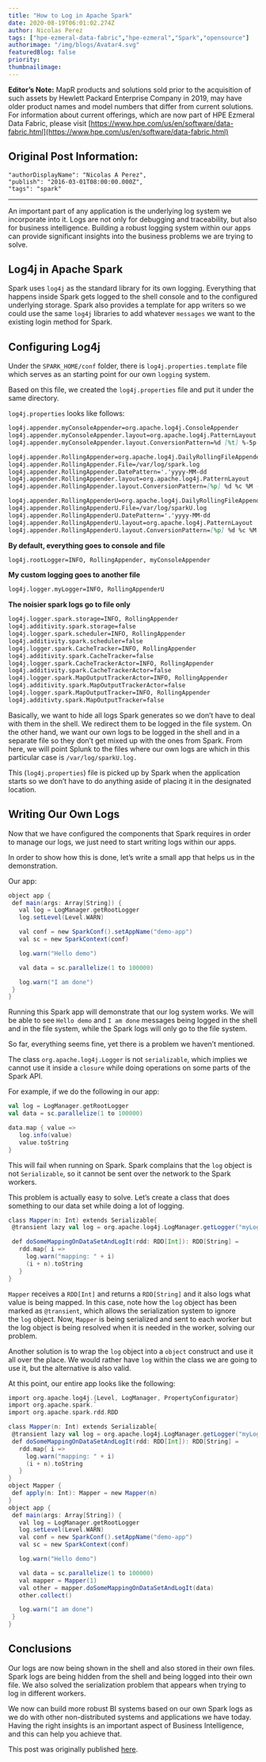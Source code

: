 ```yaml
---
title: "How to Log in Apache Spark"
date: 2020-08-19T06:01:02.274Z
author: Nicolas Perez 
tags: ["hpe-ezmeral-data-fabric","hpe-ezmeral","Spark","opensource"]
authorimage: "/img/blogs/Avatar4.svg"
featuredBlog: false
priority:
thumbnailimage:
---
```

**Editor’s Note:** MapR products and solutions sold prior to the acquisition of such assets by Hewlett Packard Enterprise Company in 2019, may have older product names and model numbers that differ from current solutions. For information about current offerings, which are now part of HPE Ezmeral Data Fabric, please visit [https://www.hpe.com/us/en/software/data-fabric.html](https://www.hpe.com/us/en/software/data-fabric.html)

## Original Post Information:
```
"authorDisplayName": "Nicolas A Perez",
"publish": "2016-03-01T08:00:00.000Z",
"tags": "spark"
```

---

An important part of any application is the underlying log system we incorporate into it. Logs are not only for debugging and traceability, but also for business intelligence. Building a robust logging system within our apps can provide significant insights into the business problems we are trying to solve.

## Log4j in Apache Spark

Spark uses `log4j` as the standard library for its own logging. Everything that happens inside Spark gets logged to the shell console and to the configured underlying storage. Spark also provides a template for app writers so we could use the same `log4j` libraries to add whatever `messages` we want to the existing login method for Spark.

## Configuring Log4j

Under the `SPARK_HOME/conf` folder, there is `log4j.properties.template` file which serves as an starting point for our own `logging` system.

Based on this file, we created the `log4j.properties` file and put it under the same directory.

`log4j.properties` looks like follows:

```markdown
log4j.appender.myConsoleAppender=org.apache.log4j.ConsoleAppender  
log4j.appender.myConsoleAppender.layout=org.apache.log4j.PatternLayout  
log4j.appender.myConsoleAppender.layout.ConversionPattern=%d [%t] %-5p %c - %m%n  

log4j.appender.RollingAppender=org.apache.log4j.DailyRollingFileAppender  
log4j.appender.RollingAppender.File=/var/log/spark.log  
log4j.appender.RollingAppender.DatePattern='.'yyyy-MM-dd  
log4j.appender.RollingAppender.layout=org.apache.log4j.PatternLayout  
log4j.appender.RollingAppender.layout.ConversionPattern=[%p] %d %c %M - %m%n  

log4j.appender.RollingAppenderU=org.apache.log4j.DailyRollingFileAppender  
log4j.appender.RollingAppenderU.File=/var/log/sparkU.log  
log4j.appender.RollingAppenderU.DatePattern='.'yyyy-MM-dd  
log4j.appender.RollingAppenderU.layout=org.apache.log4j.PatternLayout  
log4j.appender.RollingAppenderU.layout.ConversionPattern=[%p] %d %c %M - %m%n  
```

**By default, everything goes to console and file**

```markdown
log4j.rootLogger=INFO, RollingAppender, myConsoleAppender  
```

**My custom logging goes to another file**

```markdown
log4j.logger.myLogger=INFO, RollingAppenderU  
```

**The noisier spark logs go to file only**

```markdown
log4j.logger.spark.storage=INFO, RollingAppender  
log4j.additivity.spark.storage=false  
log4j.logger.spark.scheduler=INFO, RollingAppender  
log4j.additivity.spark.scheduler=false  
log4j.logger.spark.CacheTracker=INFO, RollingAppender  
log4j.additivity.spark.CacheTracker=false  
log4j.logger.spark.CacheTrackerActor=INFO, RollingAppender  
log4j.additivity.spark.CacheTrackerActor=false  
log4j.logger.spark.MapOutputTrackerActor=INFO, RollingAppender  
log4j.additivity.spark.MapOutputTrackerActor=false  
log4j.logger.spark.MapOutputTracker=INFO, RollingAppender  
log4j.additivty.spark.MapOutputTracker=false
```

Basically, we want to hide all logs Spark generates so we don’t have to deal with them in the shell. We redirect them to be logged in the file system. On the other hand, we want our own logs to be logged in the shell and in a separate file so they don’t get mixed up with the ones from Spark. From here, we will point Splunk to the files where our own logs are which in this particular case is `/var/log/sparkU.log.`

This (`log4j.properties`) file is picked up by Spark when the application starts so we don’t have to do anything aside of placing it in the designated location.

## Writing Our Own Logs

Now that we have configured the components that Spark requires in order to manage our logs, we just need to start writing logs within our apps.

In order to show how this is done, let’s write a small app that helps us in the demonstration.

Our app:

```scala
object app {  
 def main(args: Array[String]) {  
   val log = LogManager.getRootLogger  
   log.setLevel(Level.WARN)  

   val conf = new SparkConf().setAppName("demo-app")  
   val sc = new SparkContext(conf)  

   log.warn("Hello demo")  

   val data = sc.parallelize(1 to 100000)  

   log.warn("I am done")  
 }  
}
```

Running this Spark app will demonstrate that our log system works. We will be able to see `Hello demo` and `I am done` messages being logged in the shell and in the file system, while the Spark logs will only go to the file system.

So far, everything seems fine, yet there is a problem we haven’t mentioned.

The class `org.apache.log4j.Logger` is not `serializable`, which implies we cannot use it inside a `closure` while doing operations on some parts of the Spark API.

For example, if we do the following in our app:

```scala
val log = LogManager.getRootLogger  
val data = sc.parallelize(1 to 100000)  

data.map { value =>   
   log.info(value)  
   value.toString  
}
```

This will fail when running on Spark. Spark complains that the `log` object is not `Serializable`, so it cannot be sent over the network to the Spark workers.

This problem is actually easy to solve. Let’s create a class that does something to our data set while doing a lot of logging.

```scala
class Mapper(n: Int) extends Serializable{  
 @transient lazy val log = org.apache.log4j.LogManager.getLogger("myLogger")  

 def doSomeMappingOnDataSetAndLogIt(rdd: RDD[Int]): RDD[String] =  
   rdd.map{ i =>  
     log.warn("mapping: " + i)  
     (i + n).toString  
   }  
}
```

`Mapper` receives a `RDD[Int]` and returns a `RDD[String]` and it also logs what value is being mapped. In this case, note how the `log` object has been marked as `@transient`, which allows the serialization system to ignore the `log` object. Now, `Mapper` is being serialized and sent to each worker but the log object is being resolved when it is needed in the worker, solving our problem.

Another solution is to wrap the `log` object into a `object` construct and use it all over the place. We would rather have `log` within the class we are going to use it, but the alternative is also valid.

At this point, our entire app looks like the following:

```scala
import org.apache.log4j.{Level, LogManager, PropertyConfigurator}  
import org.apache.spark.`  
import org.apache.spark.rdd.RDD  

class Mapper(n: Int) extends Serializable{  
 @transient lazy val log = org.apache.log4j.LogManager.getLogger("myLogger")  
 def doSomeMappingOnDataSetAndLogIt(rdd: RDD[Int]): RDD[String] =  
   rdd.map{ i =>  
     log.warn("mapping: " + i)  
     (i + n).toString  
   }  
}  
object Mapper {  
 def apply(n: Int): Mapper = new Mapper(n)  
}  
object app {  
 def main(args: Array[String]) {  
   val log = LogManager.getRootLogger  
   log.setLevel(Level.WARN)  
   val conf = new SparkConf().setAppName("demo-app")  
   val sc = new SparkContext(conf)  

   log.warn("Hello demo")  

   val data = sc.parallelize(1 to 100000)  
   val mapper = Mapper(1)  
   val other = mapper.doSomeMappingOnDataSetAndLogIt(data)  
   other.collect()  

   log.warn("I am done")  
 }  
}
```

## Conclusions

Our logs are now being shown in the shell and also stored in their own files. Spark logs are being hidden from the shell and being logged into their own file. We also solved the serialization problem that appears when trying to log in different workers.

We now can build more robust BI systems based on our own Spark logs as we do with other non-distributed systems and applications we have today. Having the right insights is an important aspect of Business Intelligence, and this can help you achieve that.

This post was originally published <a target='\_blank'  href='https://medium.com/@anicolaspp/how-to-log-in-apache-spark-f4204fad78a#.xo31z5vrd'>here</a>.